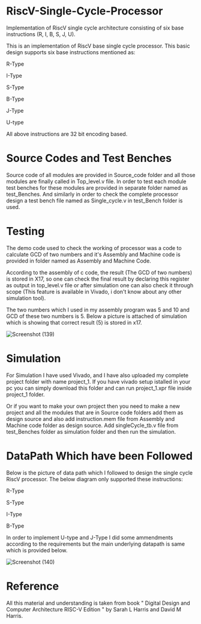 # RiscV-Single-Cycle-Processor
Implementation of RiscV single cycle architecture consisting of six base instructions (R, I, B, S, J, U). 

This is an implementation of RiscV base single cycle processor. This basic design supports six base instructions mentioned as:

R-Type

I-Type

S-Type

B-Type

J-Type

U-type

All above instructions are 32 bit encoding based. 

# Source Codes and Test Benches

Source code of all modules are provided in Source_code folder and all those modules are finally called in Top_level.v file. In order to test each module test benches for these modules are provided in separate folder named as test_Benches. And similarly in order to check the complete processor design a test bench file named as Single_cycle.v in test_Bench folder is used.

# Testing

The demo code used to check the working of processor was a code to calculate GCD of two numbers and it's Assembly and Machine code is provided in folder named as Assembly and Machine Code.

According to the assembly of c code, the result (The GCD of two numbers) is stored in X17, so one can check the final result by declaring this register as output in top_level.v file or after simulation one can also check it through scope (This feature is available in Vivado, i don't know about any other simulation tool). 

The two numbers which I used in my assembly program was 5 and 10 and GCD of these two numbers is 5. Below a picture is attached of simulation which is showing that correct result (5) is stored in x17.

![Screenshot (139)](https://user-images.githubusercontent.com/93525537/139679257-e73fcc02-97c3-4d13-85ea-015958436e8f.png)

# Simulation

For Simulation I have used Vivado, and I have also uploaded my complete project folder with name project_1. If you have vivado setup istalled in your pc you can simply download this folder and can run project_1.xpr file inside project_1 folder.

Or if you want to make your own project then you need to make a new project and all the modules that are in Source code folders add them as design source and also add instruction.mem file from Assembly and Machine code folder as design source. Add singleCycle_tb.v file from test_Benches folder as simulation folder and then run the simulation.

# DataPath Which have been Followed

Below is the picture of data path which I followed to design the single cycle RiscV processor. The below diagram only supported these instructions:

R-Type

S-Type

I-Type

B-Type

In order to implement U-type and J-Type I did some ammendments according to the requirements but the main underlying datapath is same which is provided below.



![Screenshot (140)](https://user-images.githubusercontent.com/93525537/140441883-aca603de-333a-4f3a-b681-4184e4513293.png)


# Reference

All this material and understanding is taken from book " Digital Design and Computer Architecture RISC-V Edition " by Sarah L Harris and David M Harris.






